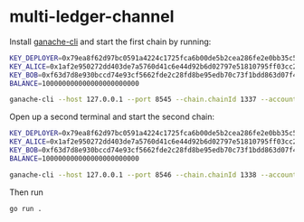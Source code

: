 # multi-ledger-channel

Install [ganache-cli](https://github.com/trufflesuite/ganache-cli) and start the
first chain by running:
```sh
KEY_DEPLOYER=0x79ea8f62d97bc0591a4224c1725fca6b00de5b2cea286fe2e0bb35c5e76be46e
KEY_ALICE=0x1af2e950272dd403de7a5760d41c6e44d92b6d02797e51810795ff03cc2cda4f
KEY_BOB=0xf63d7d8e930bccd74e93cf5662fde2c28fd8be95edb70c73f1bdd863d07f412e
BALANCE=100000000000000000000000

ganache-cli --host 127.0.0.1 --port 8545 --chain.chainId 1337 --account $KEY_DEPLOYER,$BALANCE --account $KEY_ALICE,$BALANCE --account $KEY_BOB,$BALANCE --gasPrice=0
```
Open up a second terminal and start the second chain:
```sh
KEY_DEPLOYER=0x79ea8f62d97bc0591a4224c1725fca6b00de5b2cea286fe2e0bb35c5e76be46e
KEY_ALICE=0x1af2e950272dd403de7a5760d41c6e44d92b6d02797e51810795ff03cc2cda4f
KEY_BOB=0xf63d7d8e930bccd74e93cf5662fde2c28fd8be95edb70c73f1bdd863d07f412e
BALANCE=100000000000000000000000

ganache-cli --host 127.0.0.1 --port 8546 --chain.chainId 1338 --account $KEY_DEPLOYER,$BALANCE --account $KEY_ALICE,$BALANCE --account $KEY_BOB,$BALANCE --gasPrice=0
```


Then run
```
go run .
```